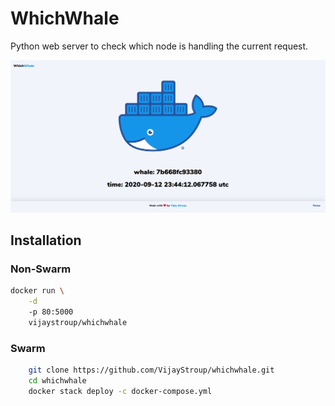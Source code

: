 # WhichWhale
Python web server to check which node is handling the current request.

<p align="center">
    <img src="demo.png" alt="demo" width="650" />
</p>


## Installation
### Non-Swarm
```bash
docker run \
    -d
    -p 80:5000
    vijaystroup/whichwhale
```
### Swarm
```bash
    git clone https://github.com/VijayStroup/whichwhale.git
    cd whichwhale
    docker stack deploy -c docker-compose.yml
```
